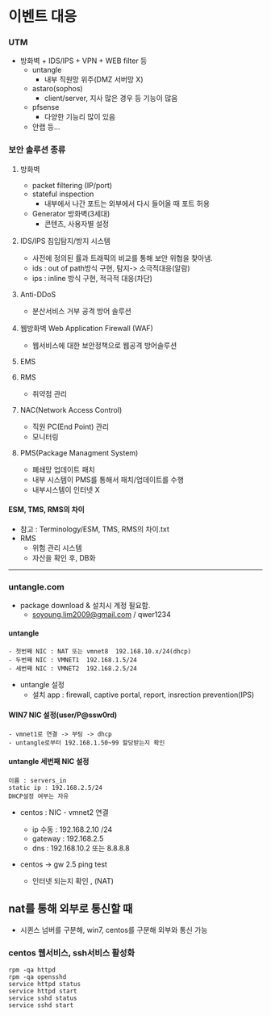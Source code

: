 # 이벤트 대응

### UTM
* 방화벽 + IDS/IPS + VPN + WEB filter 등
    - untangle
        + 내부 직원망 위주(DMZ 서버망 X)
    - astaro(sophos)
        + client/server, 지사 많은 경우 등 기능이 많음
    - pfsense
        + 다양한 기능리 많이 있음
    - 안랩 등...

### 보안 솔루션 종류
1. 방화벽
	- packet filtering (IP/port)
	- stateful inspection
        + 내부에서 나간 포트는 외부에서 다시 들어올 때 포트 허용
    - Generator 방화벽(3세대)
        + 콘텐츠, 사용자별 설정

2. IDS/IPS 침입탐지/방지 시스템
    - 사전에 정의된 률과 트래픽의 비교를 통해 보안 위협을 찾아냄.
    - ids : out of path방식 구현, 탐지-> 소극적대응(알람)
    - ips : inline 방식 구현, 적극적 대응(차단)

3. Anti-DDoS 
    - 분산서비스 거부 공격 방어 솔루션

4. 웹방화벽 Web Application Firewall (WAF)
    - 웹서비스에 대한 보안정책으로 웹공격 방어솔루션

5. EMS 
6. RMS
    - 취약점 관리
7. NAC(Network Access Control)
    - 직원 PC(End Point) 관리
    - 모니터링
8. PMS(Package Managment System)
    - 폐쇄망 업데이트 패치
    - 내부 시스템이 PMS를 통해서 패치/업데이트를 수행
    - 내부시스템이 인터넷 X

#### ESM, TMS, RMS의 차이
* 참고 : Terminology/ESM, TMS, RMS의 차이.txt
* RMS
    - 위험 관리 시스템
    - 자산을 확인 후, DB화
---
### untangle.com
* package download & 설치시 계정 필요함.
    - soyoung.lim2009@gmail.com / qwer1234

#### untangle
    - 첫번째 NIC : NAT 또는 vmnet8  192.168.10.x/24(dhcp)
    - 두번째 NIC : VMNET1  192.168.1.5/24
    - 세번째 NIC : VMNET2  192.168.2.5/24

* untangle 설정
    - 설치 app : firewall, captive portal, report, insrection prevention(IPS)

#### WIN7 NIC 설정(user/P@ssw0rd)
    - vmnet1로 연결 -> 부팅 -> dhcp 
    - untangle로부터 192.168.1.50~99 할당받는지 확인


#### untangle 세번째 NIC 설정
	이름 : servers_in
	static ip : 192.168.2.5/24
	DHCP설정 여부는 자유

* centos : NIC - vmnet2 연결
	- ip 수동 : 192.168.2.10 /24
	- gateway : 192.168.2.5
	- dns : 192.168.10.2 또는 8.8.8.8

* centos -> gw 2.5 ping test
	- 인터넷 되는지 확인 , (NAT)

## nat를 통해 외부로 통신할 때
* 시퀸스 넘버를 구분해, win7, centos를 구분해 외부와 통신 가능

### centos 웹서비스, ssh서비스 활성화
```
rpm -qa httpd
rpm -qa opensshd
service httpd status
service httpd start
service sshd status
service sshd start
```